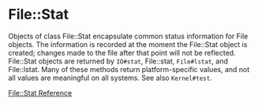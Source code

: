 # File::Stat

Objects of class File::Stat encapsulate common status information for File
objects. The information is recorded at the moment the File::Stat object is
created; changes made to the file after that point will not be reflected.
File::Stat objects are returned by `IO#stat`, File::stat, `File#lstat`, and
File::lstat. Many of these methods return platform-specific values, and not
all values are meaningful on all systems. See also `Kernel#test`.

[File::Stat Reference](https://ruby-doc.org/core-2.7.0/File/Stat.html)